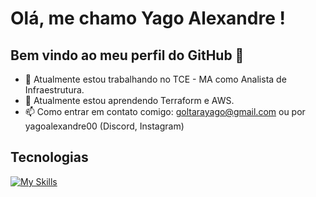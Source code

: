 # Olá, me chamo Yago Alexandre ! 
## Bem vindo ao meu perfil do GitHub 👋
- 🔭 Atualmente estou trabalhando no TCE - MA como Analista de Infraestrutura.
- 🌱 Atualmente estou aprendendo Terraform e AWS.
- 📫 Como entrar em contato comigo: goltarayago@gmail.com ou por yagoalexandre00 (Discord, Instagram)

## Tecnologias
[![My Skills](https://skillicons.dev/icons?i=git,gitlab,kubernetes,docker,ansible,terraform,aws,grafana,bash,python)](https://skillicons.dev)
